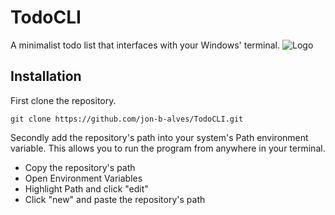 # TodoCLI
A minimalist todo list that interfaces with your Windows' terminal. 
![Logo](images/github_image.png)

## Installation
First clone the repository.
```
git clone https://github.com/jon-b-alves/TodoCLI.git
```
Secondly add the repository's path into your system's Path environment variable. This allows you to run the program from anywhere in your terminal.
- Copy the repository's path
- Open Environment Variables
- Highlight Path and click "edit"
- Click "new" and paste the repository's path




